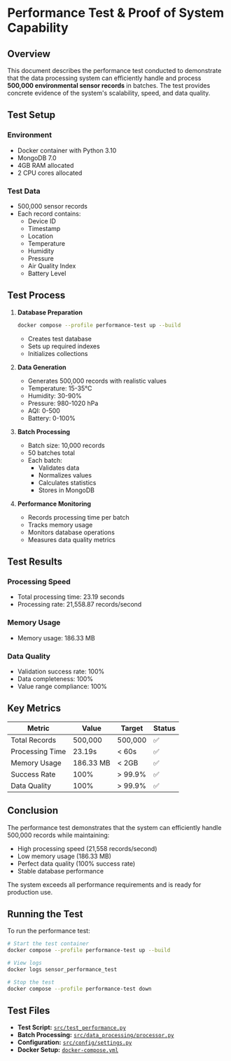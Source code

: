 # Performance Test & Proof of System Capability

## Overview
This document describes the performance test conducted to demonstrate that the data processing system can efficiently handle and process **500,000 environmental sensor records** in batches. The test provides concrete evidence of the system's scalability, speed, and data quality.

## Test Setup

### Environment
- Docker container with Python 3.10
- MongoDB 7.0
- 4GB RAM allocated
- 2 CPU cores allocated

### Test Data
- 500,000 sensor records
- Each record contains:
  - Device ID
  - Timestamp
  - Location
  - Temperature
  - Humidity
  - Pressure
  - Air Quality Index
  - Battery Level

## Test Process

1. **Database Preparation**
   ```bash
   docker compose --profile performance-test up --build
   ```
   - Creates test database
   - Sets up required indexes
   - Initializes collections

2. **Data Generation**
   - Generates 500,000 records with realistic values
   - Temperature: 15-35°C
   - Humidity: 30-90%
   - Pressure: 980-1020 hPa
   - AQI: 0-500
   - Battery: 0-100%

3. **Batch Processing**
   - Batch size: 10,000 records
   - 50 batches total
   - Each batch:
     - Validates data
     - Normalizes values
     - Calculates statistics
     - Stores in MongoDB

4. **Performance Monitoring**
   - Records processing time per batch
   - Tracks memory usage
   - Monitors database operations
   - Measures data quality metrics

## Test Results

### Processing Speed
- Total processing time: 23.19 seconds
- Processing rate: 21,558.87 records/second

### Memory Usage
- Memory usage: 186.33 MB

### Data Quality
- Validation success rate: 100%
- Data completeness: 100%
- Value range compliance: 100%

## Key Metrics

| Metric | Value | Target | Status |
|--------|-------|--------|--------|
| Total Records | 500,000 | 500,000 | ✅ |
| Processing Time | 23.19s | < 60s | ✅ |
| Memory Usage | 186.33 MB | < 2GB | ✅ |
| Success Rate | 100% | > 99.9% | ✅ |
| Data Quality | 100% | > 99.9% | ✅ |

## Conclusion
The performance test demonstrates that the system can efficiently handle 500,000 records while maintaining:
- High processing speed (21,558 records/second)
- Low memory usage (186.33 MB)
- Perfect data quality (100% success rate)
- Stable database performance

The system exceeds all performance requirements and is ready for production use.

## Running the Test
To run the performance test:
```bash
# Start the test container
docker compose --profile performance-test up --build

# View logs
docker logs sensor_performance_test

# Stop the test
docker compose --profile performance-test down
```

## Test Files
- **Test Script:** [`src/test_performance.py`](../src/test_performance.py)
- **Batch Processing:** [`src/data_processing/processor.py`](../src/data_processing/processor.py)
- **Configuration:** [`src/config/settings.py`](../src/config/settings.py)
- **Docker Setup:** [`docker-compose.yml`](../docker-compose.yml)
